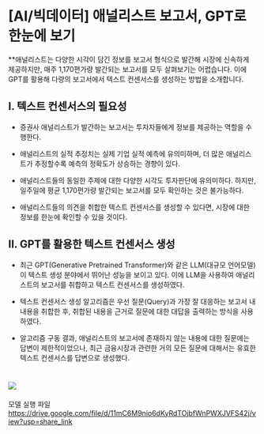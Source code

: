 
# [AI/빅데이터] 애널리스트 보고서, GPT로 한눈에 보기
  
**애널리스트는 다양한 시각이 담긴 정보를 보고서 형식으로 발간해 시장에 신속하게 제공하지만, 매주 1,170편가량 발간되는 보고서를 모두 살펴보기는 어렵습니다. 이에 GPT를 활용해 다량의 보고서에서 텍스트 컨센서스를 생성하는 방법을 소개합니다.

## I. 텍스트 컨센서스의 필요성

- 증권사 애널리스트가 발간하는 보고서는 투자자들에게 정보를 제공하는 역할을 수행한다. 

- 애널리스트의 실적 추정치는 실제 기업 실적 예측에 유의미하며, 더 많은 애널리스트가 추정할수록 예측의 정확도가 상승하는 경향이 있다. 

- 애널리스트들의 동일한 주제에 대한 다양한 시각도 투자판단에 유의미하다. 하지만, 일주일에 평균 1,170편가량 발간되는 보고서를 모두 확인하는 것은 불가능하다. 

- 애널리스트들의 의견을 취합한 텍스트 컨센서스를 생성할 수 있다면, 시장에 대한 정보를 한눈에 확인할 수 있을 것이다.

## II. GPT를 활용한 텍스트 컨센서스 생성

- 최근 GPT(Generative Pretrained Transformer)와 같은 LLM(대규모 언어모델)이 텍스트 생성 분야에서 뛰어난 성능을 보이고 있다. 이에 LLM을 사용하여 애널리스트의 보고서를 취합하고 텍스트 컨센서스를 생성하였다.

- 텍스트 컨센서스 생성 알고리즘은 우선 질문(Query)과 가장 잘 대응하는 보고서 내 내용을 취합한 후, 취합된 내용을 근거로 질문에 대한 대답을 출력하는 방식을 사용하였다. 

- 알고리즘 구동 결과, 애널리스트의 보고서에 존재하지 않는 내용에 대한 질문에는 답변이 제한적이었으나, 최근 금융시장과 관련한 거의 모든 질문에 대해서는 유효한 텍스트 컨센서스를 답변으로 생성했다.

# 
# <a border="0" href="http://tracking.nhqv.com/tracking?SITE_ID=4&SEND_ID=3980109&SCHD_ID=2977176&WORKDAY=20230426&TRACKING_CLOSE=2023-04-19&TYPE=C&CLICK_ID=002&MEMBER_ID=a3lvdWppbi5raW1Abmhxdi5jb20=&MEMBER_ID_SEQ=32958&URL=https://download.nhqv.com/www/plugin/pdfjs/web/viewer.html?r=CommFile&p=/cis/rsh/inv&i=CISPPR20230417155400047" target="_blank" title="NH 리서치 원문보기"><img border="0" src="https://www.nhqv.com/img/ems/research/img_09.jpg"></a>

모델 실행 파일
https://drive.google.com/file/d/11mC6M9nio6dKyRdTOjbfWnPWXJVFS42j/view?usp=share_link
